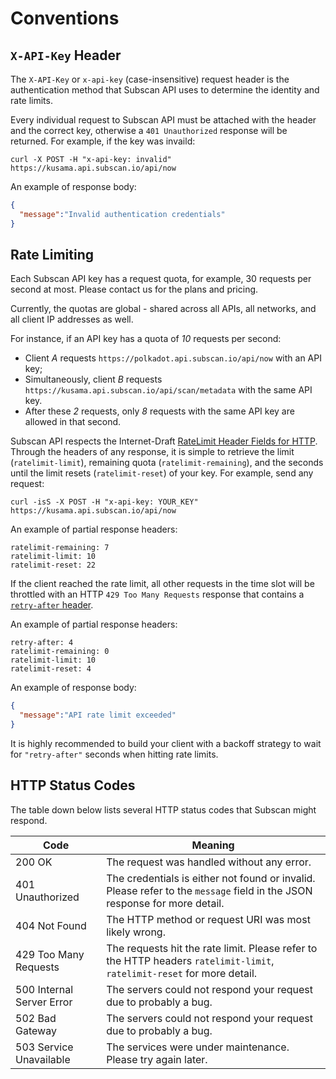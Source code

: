 # Conventions

## `X-API-Key` Header

The `X-API-Key` or `x-api-key` (case-insensitive) request header is the authentication method that Subscan API uses to determine the identity and rate limits.

Every individual request to Subscan API must be attached with the header and the correct key, otherwise a `401 Unauthorized` response will be returned. For example, if the key was invaild:

<div class="center-column"></div>

```shell
curl -X POST -H "x-api-key: invalid" https://kusama.api.subscan.io/api/now
```

An example of response body:

<div class="center-column"></div>

```json
{
  "message":"Invalid authentication credentials"
}
```

## Rate Limiting

Each Subscan API key has a request quota, for example, 30 requests per second at most. Please contact us for the plans and pricing.

Currently, the quotas are global - shared across all APIs, all networks, and all client IP addresses as well.

For instance, if an API key has a quota of *10* requests per second:

- Client *A* requests `https://polkadot.api.subscan.io/api/now` with an API key;
- Simultaneously, client *B* requests `https://kusama.api.subscan.io/api/scan/metadata` with the same API key.
- After these *2* requests, only *8* requests with the same API key are allowed in that second.

Subscan API respects the Internet-Draft [RateLimit Header Fields for HTTP](https://tools.ietf.org/html/draft-polli-ratelimit-headers-01). Through the headers of any response, it is simple to retrieve the limit (`ratelimit-limit`), remaining quota (`ratelimit-remaining`), and the seconds until the limit resets (`ratelimit-reset`) of your key. For example, send any request:

<div class="center-column"></div>

```shell
curl -isS -X POST -H "x-api-key: YOUR_KEY" https://kusama.api.subscan.io/api/now
```

An example of partial response headers:

<div class="center-column"></div>

```
ratelimit-remaining: 7
ratelimit-limit: 10
ratelimit-reset: 22
```

If the client reached the rate limit, all other requests in the time slot will be throttled with an HTTP `429 Too Many Requests` response that contains a [`retry-after` header](https://developer.mozilla.org/en-US/docs/Web/HTTP/Headers/Retry-After).

An example of partial response headers:

<div class="center-column"></div>

```
retry-after: 4
ratelimit-remaining: 0
ratelimit-limit: 10
ratelimit-reset: 4
```

An example of response body:

<div class="center-column"></div>

```json
{
  "message":"API rate limit exceeded"
}
```

<aside class="notice">
It is highly recommended to build your client with a backoff strategy to wait for <code>"retry-after"</code> seconds when hitting rate limits.
</aside>

## HTTP Status Codes

The table down below lists several HTTP status codes that Subscan might respond.

| Code                      | Meaning                                                                                                                   |
| ------------------------- | ------------------------------------------------------------------------------------------------------------------------- |
| 200 OK                    | The request was handled without any error.                                                                                |
| 401 Unauthorized          | The credentials is either not found or invalid. Please refer to the `message` field in the JSON response for more detail. |
| 404 Not Found             | The HTTP method or request URI was most likely wrong.                                                                     |
| 429 Too Many Requests     | The requests hit the rate limit. Please refer to the HTTP headers `ratelimit-limit`, `ratelimit-reset` for more detail.   |
| 500 Internal Server Error | The servers could not respond your request due to probably a bug.                                                         |
| 502 Bad Gateway           | The servers could not respond your request due to probably a bug.                                                         |
| 503 Service Unavailable   | The services were under maintenance. Please try again later.                                                              |

